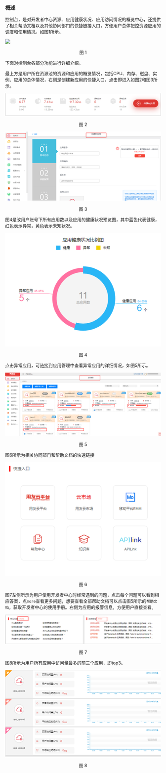 ### 概述
控制台，是对开发者中心资源、应用健康状况、应用访问情况的概览中心，还提供了相关帮助文档以及其他协同部门的快捷链接入口，方便用户总体把控资源应用的调度和使用情况。如图1所示。

![](/articles/cloud/3-/images/control_l1.png)
<p align="center"> 图 1</p>


下面对控制台各部分功能进行详细介绍。

最上方是用户所在资源池的资源和应用的概览情况，包括CPU、内存、磁盘、实例、应用的总体情况，右侧是创建新应用的快捷入口，点击即进入如图2和图3所示。

![](/articles/cloud/3-/images/control_2.png)
<p align="center"> 图 2</p>

![](/articles/cloud/3-/images/control_3.png)
<p align="center"> 图 3</p>


图4是改用户账号下所有应用数以及应用的健康状况预览图，其中蓝色代表健康，红色表示异常，黄色表示未知状况。

![](/articles/cloud/3-/images/control_4.png)
<p align="center"> 图 4</p>


点击异常应用，可链接到应用管理中查看异常应用的详细情况，如图5所示。


![](/articles/cloud/3-/images/control_5.png)
<p align="center"> 图 5</p>

图6所示为相关协同部门和帮助文档的快速链接

![](/articles/cloud/3-/images/control_6.png)
<p align="center"> 图 6</p>

图7左侧所示为用户使用开发者中心时经常遇到的问题，点击每个问题可以看到相应答案，点``more``查看更多问题，想要查看全部帮助文档可以点击图5所示的``帮助文档``，获取开发者中心的使用手册。右侧为应用的报警信息，方便用户直接查看。

![](/articles/cloud/3-/images/control_7.png)
<p align="center"> 图 7</p>

图8所示为用户所有应用中访问量最多的前三个应用，即top3。

![](/articles/cloud/3-/images/control_8.png)
<p align="center"> 图 8</p>